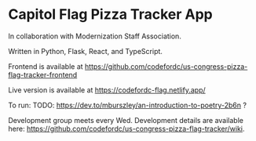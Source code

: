 # Capitol Flag Pizza Tracker App

In collaboration with Modernization Staff Association.

Written in Python, Flask, React, and TypeScript.

Frontend is available at https://github.com/codefordc/us-congress-pizza-flag-tracker-frontend

Live version is available at https://codefordc-flag.netlify.app/

To run:
TODO: https://dev.to/mburszley/an-introduction-to-poetry-2b6n ?

Development group meets every Wed.  Development details are available here: https://github.com/codefordc/us-congress-pizza-flag-tracker/wiki.
